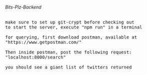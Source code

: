 ###### Bits-Plz-Backend
<pre>
make sure to set up git-crypt before checking out
to start the server, execute "npm run" in a terminal

for querying, first download postman, available at
"https://www.getpostman.com/"

Then inside postman, post the following request:
"localhost:8000/search"

you should see a giant list of twitters returned
</pre> 
